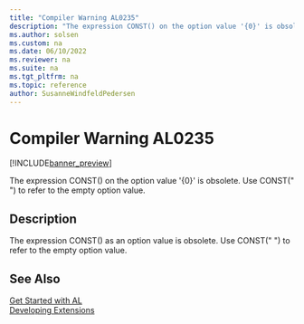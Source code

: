 ```yaml
---
title: "Compiler Warning AL0235"
description: "The expression CONST() on the option value '{0}' is obsolete."
ms.author: solsen
ms.custom: na
ms.date: 06/10/2022
ms.reviewer: na
ms.suite: na
ms.tgt_pltfrm: na
ms.topic: reference
author: SusanneWindfeldPedersen
---
```

[//]: # (START>DO_NOT_EDIT)
[//]: # (IMPORTANT:Do not edit any of the content between here and the END>DO_NOT_EDIT.)
[//]: # (Any modifications should be made in the .xml files in the ModernDev repo.)
# Compiler Warning AL0235

[!INCLUDE[banner_preview](../includes/banner_preview.md)]

The expression CONST() on the option value '{0}' is obsolete. Use CONST(" ") to refer to the empty option value.

## Description
The expression CONST() as an option value is obsolete. Use CONST(" ") to refer to the empty option value.  

[//]: # (IMPORTANT: END>DO_NOT_EDIT)
## See Also  
[Get Started with AL](../devenv-get-started.md)  
[Developing Extensions](../devenv-dev-overview.md)  